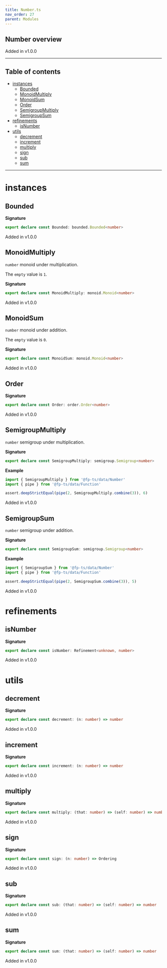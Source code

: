 ```yaml
---
title: Number.ts
nav_order: 27
parent: Modules
---
```


## Number overview

Added in v1.0.0

---

<h2 class="text-delta">Table of contents</h2>

- [instances](#instances)
  - [Bounded](#bounded)
  - [MonoidMultiply](#monoidmultiply)
  - [MonoidSum](#monoidsum)
  - [Order](#order)
  - [SemigroupMultiply](#semigroupmultiply)
  - [SemigroupSum](#semigroupsum)
- [refinements](#refinements)
  - [isNumber](#isnumber)
- [utils](#utils)
  - [decrement](#decrement)
  - [increment](#increment)
  - [multiply](#multiply)
  - [sign](#sign)
  - [sub](#sub)
  - [sum](#sum)

---

# instances

## Bounded

**Signature**

```ts
export declare const Bounded: bounded.Bounded<number>
```

Added in v1.0.0

## MonoidMultiply

`number` monoid under multiplication.

The `empty` value is `1`.

**Signature**

```ts
export declare const MonoidMultiply: monoid.Monoid<number>
```

Added in v1.0.0

## MonoidSum

`number` monoid under addition.

The `empty` value is `0`.

**Signature**

```ts
export declare const MonoidSum: monoid.Monoid<number>
```

Added in v1.0.0

## Order

**Signature**

```ts
export declare const Order: order.Order<number>
```

Added in v1.0.0

## SemigroupMultiply

`number` semigroup under multiplication.

**Signature**

```ts
export declare const SemigroupMultiply: semigroup.Semigroup<number>
```

**Example**

```ts
import { SemigroupMultiply } from '@fp-ts/data/Number'
import { pipe } from '@fp-ts/data/Function'

assert.deepStrictEqual(pipe(2, SemigroupMultiply.combine(3)), 6)
```

Added in v1.0.0

## SemigroupSum

`number` semigroup under addition.

**Signature**

```ts
export declare const SemigroupSum: semigroup.Semigroup<number>
```

**Example**

```ts
import { SemigroupSum } from '@fp-ts/data/Number'
import { pipe } from '@fp-ts/data/Function'

assert.deepStrictEqual(pipe(2, SemigroupSum.combine(3)), 5)
```

Added in v1.0.0

# refinements

## isNumber

**Signature**

```ts
export declare const isNumber: Refinement<unknown, number>
```

Added in v1.0.0

# utils

## decrement

**Signature**

```ts
export declare const decrement: (n: number) => number
```

Added in v1.0.0

## increment

**Signature**

```ts
export declare const increment: (n: number) => number
```

Added in v1.0.0

## multiply

**Signature**

```ts
export declare const multiply: (that: number) => (self: number) => number
```

Added in v1.0.0

## sign

**Signature**

```ts
export declare const sign: (n: number) => Ordering
```

Added in v1.0.0

## sub

**Signature**

```ts
export declare const sub: (that: number) => (self: number) => number
```

Added in v1.0.0

## sum

**Signature**

```ts
export declare const sum: (that: number) => (self: number) => number
```

Added in v1.0.0
